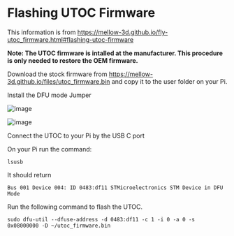 
# Flashing UTOC Firmware

This information is from https://mellow-3d.github.io/fly-utoc_firmware.html#flashing-utoc-firmware

**Note: The UTOC firmware is intalled at the manufacturer. This procedure is only needed to restore the OEM firmware.**

Download the stock firmware from https://mellow-3d.github.io/files/utoc_firmware.bin and copy it to the user folder on your Pi.


Install the DFU mode Jumper

![image](https://user-images.githubusercontent.com/124253477/222069095-ae8c486e-5818-4925-927b-4099d517bf1c.png)

![image](https://user-images.githubusercontent.com/124253477/222069120-9a27bcf5-2513-4728-b19f-2925287e1442.png)


Connect the UTOC to your Pi by the USB C port


On your Pi run the command:

`lsusb`

It should return

`Bus 001 Device 004: ID 0483:df11 STMicroelectronics STM Device in DFU Mode`

Run the following command to flash the UTOC.

`sudo dfu-util --dfuse-address -d 0483:df11 -c 1 -i 0 -a 0 -s 0x08000000 -D ~/utoc_firmware.bin`
